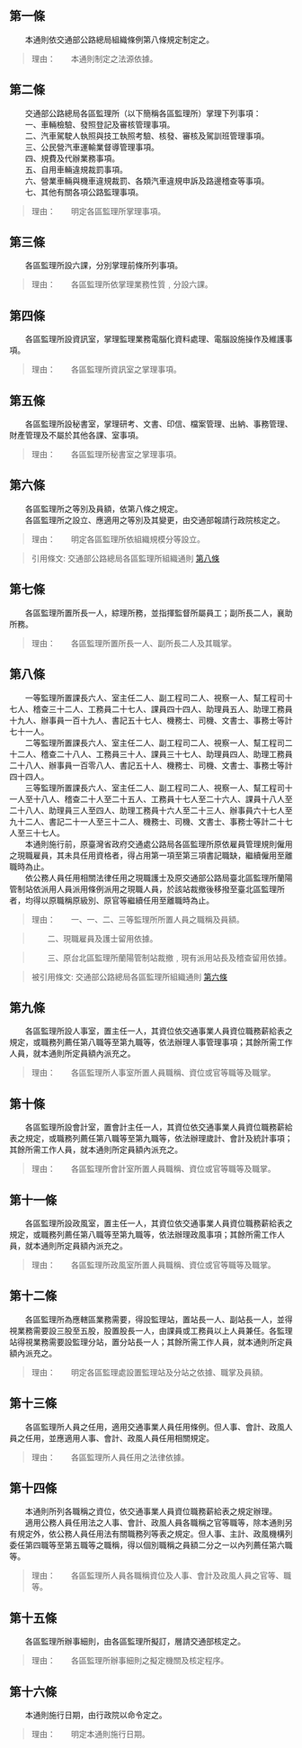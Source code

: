 第一條 
-------
　　本通則依交通部公路總局組織條例第八條規定制定之。  
> 理由：　　本通則制定之法源依據。



第二條 
-------
　　交通部公路總局各區監理所（以下簡稱各區監理所）掌理下列事項：  
　　一、車輛檢驗、發照登記及審核管理事項。  
　　二、汽車駕駛人執照與技工執照考驗、核發、審核及駕訓班管理事項。  
　　三、公民營汽車運輸業督導管理事項。  
　　四、規費及代辦業務事項。  
　　五、自用車輛違規裁罰事項。  
　　六、營業車輛與機車違規裁罰、各類汽車違規申訴及路邊稽查等事項。  
　　七、其他有關各項公路監理事項。  
> 理由：　　明定各區監理所掌理事項。



第三條 
-------
　　各區監理所設六課，分別掌理前條所列事項。  
> 理由：　　各區監理所依掌理業務性質﹐分設六課。



第四條 
-------
　　各區監理所設資訊室，掌理監理業務電腦化資料處理、電腦設施操作及維護事項。  
> 理由：　　各區監理所資訊室之掌理事項。



第五條 
-------
　　各區監理所設秘書室，掌理研考、文書、印信、檔案管理、出納、事務管理、財產管理及不屬於其他各課、室事項。  
> 理由：　　各區監理所秘書室之掌理事項。



第六條 
-------
　　各區監理所之等別及員額，依第八條之規定。  
　　各區監理所之設立、應適用之等別及其變更，由交通部報請行政院核定之。  
> 理由：　　明定各區監理所依組織規模分等設立。

> 引用條文: 交通部公路總局各區監理所組織通則 [第八條](../../交通建設/公路/交通部公路總局各區監理所組織通則.md#第八條-)



第七條 
-------
　　各區監理所置所長一人，綜理所務，並指揮監督所屬員工；副所長二人，襄助所務。  
> 理由：　　各區監理所置所長一人、副所長二人及其職掌。



第八條 
-------
　　一等監理所置課長六人、室主任二人、副工程司二人、視察一人、幫工程司十七人、稽查三十二人、工務員二十七人、課員四十四人、助理員五人、助理工務員十九人、辦事員一百十九人、書記五十七人、機務士、司機、文書士、事務士等計七十一人。  
　　二等監理所置課長六人、室主任二人、副工程司二人、視察一人、幫工程司二十二人、稽查二十八人、工務員三十人、課員三十七人、助理員四人、助理工務員二十八人、辦事員一百零八人、書記五十人、機務士、司機、文書士、事務士等計四十四人。  
　　三等監理所置課長六人、室主任二人、副工程司二人、視察一人、幫工程司十一人至十八人、稽查二十人至二十五人、工務員十七人至二十六人、課員十八人至二十八人、助理員三人至四人、助理工務員十六人至二十三人、辦事員六十七人至九十二人、書記二十一人至三十二人、機務士、司機、文書士、事務士等計二十七人至三十七人。  
　　本通則施行前，原臺灣省政府交通處公路局各區監理所原依雇員管理規則僱用之現職雇員，其未具任用資格者，得占用第一項至第三項書記職缺，繼續僱用至離職時為止。  
　　依公務人員任用相關法律任用之現職護士及原交通部公路局臺北區監理所蘭陽管制站依派用人員派用條例派用之現職人員，於該站裁撤後移撥至臺北區監理所者，均得以原職稱原級別、原官等繼續任用至離職時為止。  
> 理由：　　一、一、二、三等監理所所置人員之職稱及員額。

> 　　二、現職雇員及護士留用依據。

> 　　三、原台北區監理所蘭陽管制站裁撤﹐現有派用站長及稽查留用依據。

> 被引用條文: 交通部公路總局各區監理所組織通則 [第六條](../../交通建設/公路/交通部公路總局各區監理所組織通則.md#第六條-)



第九條 
-------
　　各區監理所設人事室，置主任一人，其資位依交通事業人員資位職務薪給表之規定，或職務列薦任第八職等至第九職等，依法辦理人事管理事項；其餘所需工作人員，就本通則所定員額內派充之。  
> 理由：　　各區監理所人事室所置人員職稱、資位或官等職等及職掌。



第十條 
-------
　　各區監理所設會計室，置會計主任一人，其資位依交通事業人員資位職務薪給表之規定，或職務列薦任第八職等至第九職等，依法辦理歲計、會計及統計事項；其餘所需工作人員，就本通則所定員額內派充之。  
> 理由：　　各區監理所會計室所置人員職稱、資位或官等職等及職掌。



第十一條 
---------
　　各區監理所設政風室，置主任一人，其資位依交通事業人員資位職務薪給表之規定，或職務列薦任第八職等至第九職等，依法辦理政風事項；其餘所需工作人員，就本通則所定員額內派充之。  
> 理由：　　各區監理所政風室所置人員職稱、資位或官等職等及職掌。



第十二條 
---------
　　各區監理所為應轄區業務需要，得設監理站，置站長一人、副站長一人，並得視業務需要設三股至五股，股置股長一人，由課員或工務員以上人員兼任。各監理站得視業務需要設監理分站，置分站長一人；其餘所需工作人員，就本通則所定員額內派充之。  
> 理由：　　明定各區監理處設置監理站及分站之依據、職掌及員額。



第十三條 
---------
　　各區監理所人員之任用，適用交通事業人員任用條例。但人事、會計、政風人員之任用，並應適用人事、會計、政風人員任用相關規定。  
> 理由：　　各區監理所人員任用之法律依據。



第十四條 
---------
　　本通則所列各職稱之資位，依交通事業人員資位職務薪給表之規定辦理。  
　　適用公務人員任用法之人事、會計、政風人員各職稱之官等職等，除本通則另有規定外，依公務人員任用法有關職務列等表之規定。但人事、主計、政風機構列委任第四職等至第五職等之職稱，得以個別職稱之員額二分之一以內列薦任第六職等。  
> 理由：　　各區監理所人員各職稱資位及人事、會計及政風人員之官等、職等。



第十五條 
---------
　　各區監理所辦事細則，由各區監理所擬訂，層請交通部核定之。  
> 理由：　　各區監理所辦事細則之擬定機關及核定程序。



第十六條 
---------
　　本通則施行日期，由行政院以命令定之。  
> 理由：　　明定本通則施行日期。